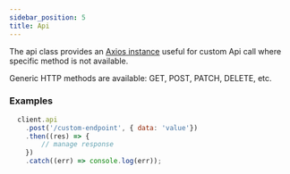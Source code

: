 ```yaml
---
sidebar_position: 5
title: Api
---
```


The api class provides an [Axios instance](https://axios-http.com/) useful for custom Api call where specific method is 
not available.

Generic HTTP methods are available: GET, POST, PATCH, DELETE, etc.

### Examples 

```js
  client.api
    .post('/custom-endpoint', { data: 'value'})
    .then((res) => {
        // manage response
    })
    .catch((err) => console.log(err));
```